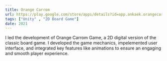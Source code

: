 ```yaml
---
title: Orange Carrom
url: https://play.google.com/store/apps/details?id=app.ankaek.orangecarrom&hl=en_US
tags: ["Unity" , "2D Board Game"]
date: 2021
---
```


I led the development of Orange Carrom Game, a 2D digital version of the classic board game. I developed the game mechanics, impelemented user interface, and integrated key features like animations to ensure an engaging and smooth player experience.
